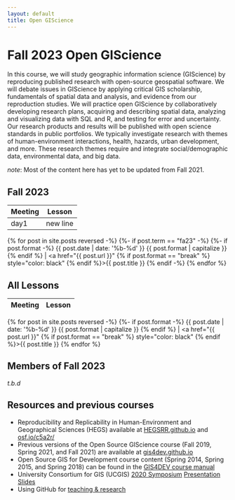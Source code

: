 ```yaml
---
layout: default
title: Open GIScience
---
```


# Fall 2023 Open GIScience

In this course, we will study geographic information science (GIScience) by reproducing published research with open-source geospatial software.
We will debate issues in GIScience by applying critical GIS scholarship, fundamentals of spatial data and analysis, and evidence from our reproduction studies. We will practice open GIScience by collaboratively developing research plans, acquiring and describing spatial data, analyzing and visualizing data with SQL and R, and testing for error and uncertainty. Our research products and results will be published with open science standards in public portfolios. We typically investigate research with themes of human-environment interactions, health, hazards, urban development, and more. These research themes require and integrate social/demographic data, environmental data, and big data.

*note*: Most of the content here has yet to be updated from Fall 2021.

## Fall 2023

Meeting | Lesson
------- | ------
day1 | new line
{% for post in site.posts reversed -%}
{%- if post.term == "fa23" -%} {%- if post.format -%} {{ post.date | date: '%b-%d' }} {{ post.format | capitalize }} {% endif %} | <a href="{{ post.url }}" {% if post.format == "break" %} style="color: black" {% endif %}>{{ post.title }}</a>
{% endif -%}
{% endfor %}

## All Lessons

Meeting | Lesson
------- | ------
{% for post in site.posts reversed -%}
{%- if post.format -%} {{ post.date | date: '%b-%d' }} {{ post.format | capitalize }} {% endif %} | <a href="{{ post.url }}" {% if post.format == "break" %} style="color: black" {% endif %}>{{ post.title }}</a>
{% endfor %}

## Members of Fall 2023

*t.b.d*

## Resources and previous courses

- Reproducibility and Replicability in Human-Environment and Geographical Sciences (HEGS) available at [HEGSRR.github.io](https://HEGSRR.github.io) and [osf.io/c5a2r/](https://osf.io/c5a2r/)
- Previous versions of the Open Source GIScience course (Fall 2019, Spring 2021, and Fall 2021) are available at [gis4dev.github.io](https://gis4dev.github.io)
- Open Source GIS for Development course content (Spring 2014, Spring 2015, and Spring 2018) can be found in the [GIS4DEV course manual](https://gis4dev.github.io/assets/GIS4DEV.pdf)
- University Consortium for GIS (UCGIS) [2020 Symposium](https://www.ucgis.org/symposium-2020) [Presentation Slides](/assets/teachingReproducibility.pdf)
- Using GitHub for [teaching & research](github-academics)
